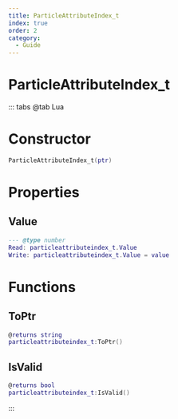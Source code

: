 ```yaml
---
title: ParticleAttributeIndex_t
index: true
order: 2
category:
  - Guide
---
```


# ParticleAttributeIndex_t

::: tabs
@tab Lua
# Constructor
```lua
ParticleAttributeIndex_t(ptr)
```
# Properties
## Value 
```lua
--- @type number
Read: particleattributeindex_t.Value
Write: particleattributeindex_t.Value = value
```
# Functions
## ToPtr
```lua
@returns string
particleattributeindex_t:ToPtr()
```
## IsValid
```lua
@returns bool
particleattributeindex_t:IsValid()
```

:::